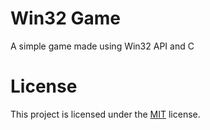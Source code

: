 # Win32 Game

A simple game made using Win32 API and C

# License

This project is licensed under the [MIT](LICENSE) license.
